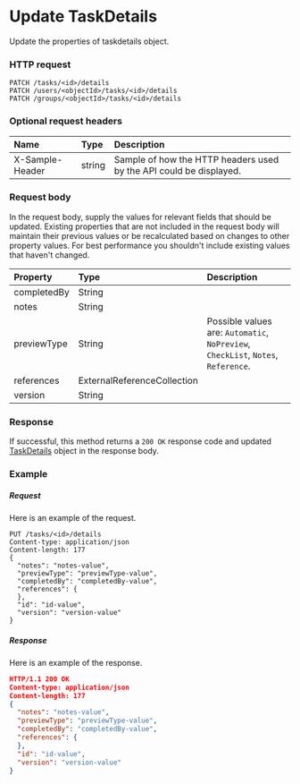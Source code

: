 # Update TaskDetails

Update the properties of taskdetails object.
### HTTP request
```http
PATCH /tasks/<id>/details
PATCH /users/<objectId>/tasks/<id>/details
PATCH /groups/<objectId>/tasks/<id>/details
```
### Optional request headers
| Name       | Type | Description|
|:-----------|:------|:----------|
| X-Sample-Header  | string  | Sample of how the HTTP headers used by the API could be displayed.|

### Request body
In the request body, supply the values for relevant fields that should be updated. Existing properties that are not included in the request body will maintain their previous values or be recalculated based on changes to other property values. For best performance you shouldn't include existing values that haven't changed.

| Property	   | Type	|Description|
|:---------------|:--------|:----------|
|completedBy|String||
|notes|String||
|previewType|String| Possible values are: `Automatic`, `NoPreview`, `CheckList`, `Notes`, `Reference`.|
|references|ExternalReferenceCollection||
|version|String||

### Response
If successful, this method returns a `200 OK` response code and updated [TaskDetails](../resources/taskdetails.md) object in the response body.
### Example
##### Request
Here is an example of the request.
```http
PUT /tasks/<id>/details
Content-type: application/json
Content-length: 177
{
  "notes": "notes-value",
  "previewType": "previewType-value",
  "completedBy": "completedBy-value",
  "references": {
  },
  "id": "id-value",
  "version": "version-value"
}
```
##### Response
Here is an example of the response.
```json
HTTP/1.1 200 OK
Content-type: application/json
Content-length: 177
{
  "notes": "notes-value",
  "previewType": "previewType-value",
  "completedBy": "completedBy-value",
  "references": {
  },
  "id": "id-value",
  "version": "version-value"
}
```

<!-- uuid: bfcf76ed-402d-4061-b842-4282fc8a3e11
2015-10-12 23:19:40 UTC -->